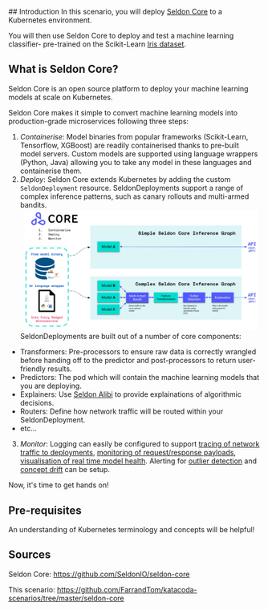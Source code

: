## Introduction
In this scenario, you will deploy [Seldon Core](https://docs.seldon.io/projects/seldon-core/en/v1.1.0/) to a Kubernetes environment. 

You will then use Seldon Core to deploy and test a machine learning classifier- pre-trained on the Scikit-Learn [Iris dataset](https://scikit-learn.org/stable/auto_examples/datasets/plot_iris_dataset.html).

## What is Seldon Core?

Seldon Core is an open source platform to deploy your machine learning models at scale on Kubernetes. 

Seldon Core makes it simple to convert machine learning models into production-grade microservices following three steps:
1. *Containerise*: Model binaries from popular frameworks (Scikit-Learn, Tensorflow, XGBoost) are readily containerised thanks to pre-built model servers. 
Custom models are supported using language wrappers (Python, Java) allowing you to take any model in these languages and containerise them. 
2. *Deploy*: Seldon Core extends Kubernetes by adding the custom `SeldonDeployment` resource. SeldonDeployments support a range of complex inference patterns, such as canary rollouts and multi-armed bandits. 
![](seldon-core/assets/seldon_core_overview.png)
SeldonDeployments are built out of a number of core components:
- Transformers: Pre-processors to ensure raw data is correctly wrangled before handing off to the predictor and post-processors to return user-friendly results.
- Predictors: The pod which will contain the machine learning models that you are deploying. 
- Explainers: Use [Seldon Alibi](https://docs.seldon.io/projects/alibi/en/stable/index.html) to provide explainations of algorithmic decisions. 
- Routers: Define how network traffic will be routed within your SeldonDeployment.
- etc... 
3. *Monitor*: Logging can easily be configured to support [tracing of network traffic to deployments](https://docs.seldon.io/projects/seldon-core/en/latest/graph/distributed-tracing.html), [monitoring of request/response payloads](https://docs.seldon.io/projects/seldon-core/en/latest/analytics/logging.html), [visualisation of real time model health](https://docs.seldon.io/projects/seldon-core/en/latest/analytics/analytics.html). Alerting for [outlier detection](https://docs.seldon.io/projects/seldon-core/en/latest/analytics/outlier_detection.html) and [concept drift](https://docs.seldon.io/projects/seldon-core/en/latest/analytics/drift_detection.html) can be setup. 

Now, it's time to get hands on!

## Pre-requisites
An understanding of Kubernetes terminology and concepts will be helpful! 

## Sources 
Seldon Core: https://github.com/SeldonIO/seldon-core

This scenario: https://github.com/FarrandTom/katacoda-scenarios/tree/master/seldon-core